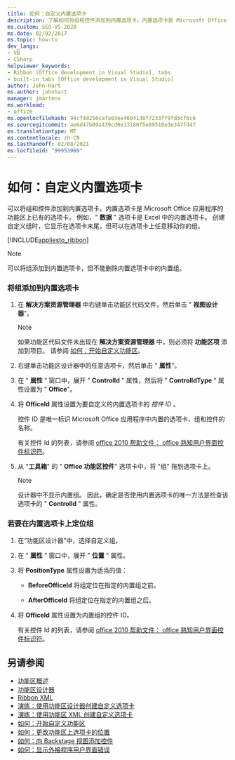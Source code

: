 ```yaml
---
title: 如何：自定义内置选项卡
description: 了解如何将组和控件添加到内置选项卡。内置选项卡是 Microsoft Office 应用程序的功能区上已有的选项卡。
ms.custom: SEO-VS-2020
ms.date: 02/02/2017
ms.topic: how-to
dev_langs:
- VB
- CSharp
helpviewer_keywords:
- Ribbon [Office development in Visual Studio], tabs
- built-in tabs [Office development in Visual Studio]
author: John-Hart
ms.author: johnhart
manager: jmartens
ms.workload:
- office
ms.openlocfilehash: 94cf4d256cafa03ee4604138f7233ff9fd3cf6c6
ms.sourcegitcommit: ae6d47b09a439cd0e13180f5e89510e3e347fd47
ms.translationtype: MT
ms.contentlocale: zh-CN
ms.lasthandoff: 02/08/2021
ms.locfileid: "99953989"
---
```

# <a name="how-to-customize-a-built-in-tab"></a>如何：自定义内置选项卡
  可以将组和控件添加到内置选项卡。内置选项卡是 Microsoft Office 应用程序的功能区上已有的选项卡。 例如，" **数据** " 选项卡是 Excel 中的内置选项卡。 创建自定义组时，它显示在选项卡末尾，但可以在选项卡上任意移动你的组。

 [!INCLUDE[appliesto_ribbon](../vsto/includes/appliesto-ribbon-md.md)]

> [!NOTE]
> 可以将组添加到内置选项卡，但不能删除内置选项卡中的内置组。

### <a name="to-add-groups-to-a-built-in-tab"></a>将组添加到内置选项卡

1. 在 **解决方案资源管理器** 中右键单击功能区代码文件，然后单击 " **视图设计器**"。

    > [!NOTE]
    > 如果功能区代码文件未出现在 **解决方案资源管理器** 中，则必须将 **功能区项** 添加到项目。 请参阅 [如何：开始自定义功能区](../vsto/how-to-get-started-customizing-the-ribbon.md)。

2. 右键单击功能区设计器中的任意选项卡，然后单击 " **属性**"。

3. 在 " **属性** " 窗口中，展开 " **ControlId** " 属性，然后将 " **ControlIdType** " 属性设置为 " **Office**"。

4. 将 **OfficeId** 属性设置为要自定义的内置选项卡的 *控件 ID* 。

     控件 ID 是唯一标识 Microsoft Office 应用程序中内置的选项卡、组和控件的名称。

     有关控件 Id 的列表，请参阅 [office 2010 帮助文件： office 熟知用户界面控件标识符](https://www.microsoft.com/download/details.aspx?id=6627)。

5. 从 "**工具箱**" 的 " **Office 功能区控件**" 选项卡中，将 "组" 拖到选项卡上。

    > [!NOTE]
    > 设计器中不显示内置组。 因此，确定是否使用内置选项卡的唯一方法是检查该选项卡的 " **ControlId** " 属性。

### <a name="to-position-groups-on-a-built-in-tab"></a>若要在内置选项卡上定位组

1. 在“功能区设计器”中，选择自定义组。

2. 在 " **属性** " 窗口中，展开 " **位置** " 属性。

3. 将 **PositionType** 属性设置为适当的值：

    - **BeforeOfficeId** 将组定位在指定的内置组之前。

    - **AfterOfficeId** 将组定位在指定的内置组之后。

4. 将 **OfficeId** 属性设置为内置组的控件 ID。

     有关控件 Id 的列表，请参阅 [office 2010 帮助文件： office 熟知用户界面控件标识符](https://www.microsoft.com/download/details.aspx?id=6627)。

## <a name="see-also"></a>另请参阅
- [功能区概述](../vsto/ribbon-overview.md)
- [功能区设计器](../vsto/ribbon-designer.md)
- [Ribbon XML](../vsto/ribbon-xml.md)
- [演练：使用功能区设计器创建自定义选项卡](../vsto/walkthrough-creating-a-custom-tab-by-using-the-ribbon-designer.md)
- [演练：使用功能区 XML 创建自定义选项卡](../vsto/walkthrough-creating-a-custom-tab-by-using-ribbon-xml.md)
- [如何：开始自定义功能区](../vsto/how-to-get-started-customizing-the-ribbon.md)
- [如何：更改功能区上选项卡的位置](../vsto/how-to-change-the-position-of-a-tab-on-the-ribbon.md)
- [如何：向 Backstage 视图添加控件](../vsto/how-to-add-controls-to-the-backstage-view.md)
- [如何：显示外接程序用户界面错误](../vsto/how-to-show-add-in-user-interface-errors.md)

